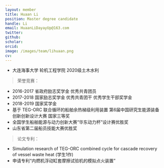 ```yaml
---
layout: member
title: Huaan Li
position: Master degree candidate
handle: Li
email: HuaanLiDayayUp@163.com
twitter: 
github: 
scholar:
orcid: 
image: /images/team/lihuaan.png
cv: 
---
```


- 大连海事大学 轮机工程学院 2020级土木水利

> 荣誉竞赛：

- 2016-2017 省政府励志奖学金 优秀共青团员
- 2017-2018 国家励志奖学金 优秀共青团干 优秀学生干部奖学金
- 2018-2019 国家奖学金
- 基于 TEG-ORC 联合循环的船舶余热梯级利用装置 第6届中国研究生能源装备创新创新设计大赛  国家三等奖
- 全国学生船舶能源与动力创新大赛“华东动力杯”设计赛优胜奖
- 山东省第二届船员技能大赛优胜奖

> 论文专利：

- Simulation research of TEG-ORC combined cycle for cascade recovery of vessel waste heat (学生1作)
- 申请专利“内燃机浮动缸套摩擦试验机的模拟点火装置”







